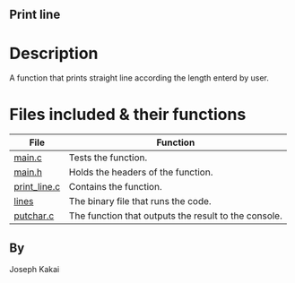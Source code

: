 ## Print line

# Description
A function that prints straight line according the length enterd by user.


# Files included & their functions
File | Function
-----|---------
[main.c](./main.c) | Tests the function.
[main.h](./main.h) | Holds the headers of the function.
[print_line.c](./print_line.c) | Contains the function.
[lines](./lines) | The binary file that runs the code.
[putchar.c](./_putchar.c) | The function that outputs the result to the console.

## By
Joseph Kakai
